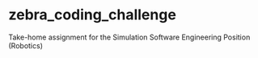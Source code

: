 # zebra_coding_challenge
Take-home assignment for the Simulation Software Engineering Position (Robotics)
